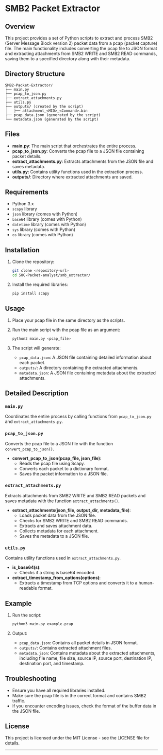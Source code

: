 # SMB2 Packet Extractor

## Overview
This project provides a set of Python scripts to extract and process SMB2 (Server Message Block version 2) packet data from a pcap (packet capture) file. The main functionality includes converting the pcap file to JSON format and extracting attachments from SMB2 WRITE and SMB2 READ commands, saving them to a specified directory along with their metadata.

## Directory Structure
```
SMB2-Packet-Extractor/
├── main.py
├── pcap_to_json.py
├── extract_attachments.py
├── utils.py
├── outputs/ (created by the script)
│   ├── attachment_<MID>_<Command>.bin
├── pcap_data.json (generated by the script)
└── metadata.json (generated by the script)
```

## Files
- **main.py**: The main script that orchestrates the entire process.
- **pcap_to_json.py**: Converts the pcap file to a JSON file containing packet details.
- **extract_attachments.py**: Extracts attachments from the JSON file and saves metadata.
- **utils.py**: Contains utility functions used in the extraction process.
- **outputs/**: Directory where extracted attachments are saved.

## Requirements
- Python 3.x
- `scapy` library
- `json` library (comes with Python)
- `base64` library (comes with Python)
- `datetime` library (comes with Python)
- `sys` library (comes with Python)
- `os` library (comes with Python)

## Installation
1. Clone the repository:
    ```sh
    git clone <repository-url>
    cd SOC-Packet-analyst/smb_extractor/
    ```

2. Install the required libraries:
    ```sh
    pip install scapy
    ```

## Usage
1. Place your pcap file in the same directory as the scripts.

2. Run the main script with the pcap file as an argument:
    ```sh
    python3 main.py <pcap_file>
    ```

3. The script will generate:
    - `pcap_data.json`: A JSON file containing detailed information about each packet.
    - `outputs/`: A directory containing the extracted attachments.
    - `metadata.json`: A JSON file containing metadata about the extracted attachments.

## Detailed Description

### `main.py`
Coordinates the entire process by calling functions from `pcap_to_json.py` and `extract_attachments.py`.

### `pcap_to_json.py`
Converts the pcap file to a JSON file with the function `convert_pcap_to_json()`.
- **convert_pcap_to_json(pcap_file, json_file)**:
  - Reads the pcap file using Scapy.
  - Converts each packet to a dictionary format.
  - Saves the packet information to a JSON file.

### `extract_attachments.py`
Extracts attachments from SMB2 WRITE and SMB2 READ packets and saves metadata with the function `extract_attachments()`.
- **extract_attachments(json_file, output_dir, metadata_file)**:
  - Loads packet data from the JSON file.
  - Checks for SMB2 WRITE and SMB2 READ commands.
  - Extracts and saves attachment data.
  - Collects metadata for each attachment.
  - Saves the metadata to a JSON file.

### `utils.py`
Contains utility functions used in `extract_attachments.py`.
- **is_base64(s)**:
  - Checks if a string is base64 encoded.
- **extract_timestamp_from_options(options)**:
  - Extracts a timestamp from TCP options and converts it to a human-readable format.

## Example
1. Run the script:
    ```sh
    python3 main.py example.pcap
    ```

2. Output:
    - `pcap_data.json`: Contains all packet details in JSON format.
    - `outputs/`: Contains extracted attachment files.
    - `metadata.json`: Contains metadata about the extracted attachments, including file name, file size, source IP, source port, destination IP, destination port, and timestamp.

## Troubleshooting
- Ensure you have all required libraries installed.
- Make sure the pcap file is in the correct format and contains SMB2 traffic.
- If you encounter encoding issues, check the format of the buffer data in the JSON file.


## License
This project is licensed under the MIT License - see the LICENSE file for details.

---
